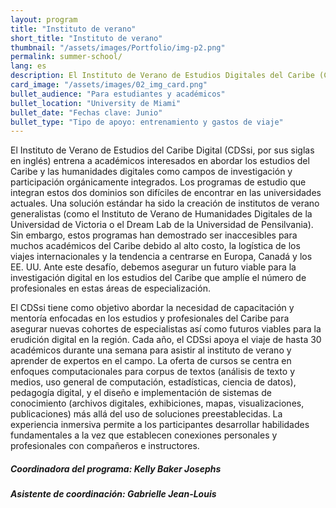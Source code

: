 ```yaml
---
layout: program
title: "Instituto de verano"
short_title: "Instituto de verano"
thumbnail: "/assets/images/Portfolio/img-p2.png"
permalink: summer-school/
lang: es
description: El Instituto de Verano de Estudios Digitales del Caribe (CDSsi, por sus siglas en inglés) capacita a académicos interesados ​​en abordar los estudios del Caribe y las humanidades digitales como campos de investigación y participación orgánicamente integrados. El CDSsi apoya los viajes de hasta 30 académicos para asistir al instituto de verano de una semana de duración y aprender de expertos en el campo.
card_image: "/assets/images/02_img_card.png"
bullet_audience: "Para estudiantes y académicos"
bullet_location: "University de Miami"
bullet_date: "Fechas clave: Junio"
bullet_type: "Tipo de apoyo: entrenamiento y gastos de viaje"
---
```


<!-- <div class="project-demo-btn">
        <a class="btn project-btn" href="{{site.baseurl}}/summer-school/cfp2024/">Llamado 2024</a> <a class="btn project-btn" href="https://docs.google.com/document/d/1Lp2Y6SpMaVijGTf2_JNzT20mdaUr4Ndl2zm8r3bYrHY/edit">Appel en français</a>
    </div>
<hr>
<br> -->

<div class="portfolio-details">
   <p>El Instituto de Verano de Estudios del Caribe Digital (CDSsi, por sus siglas en inglés) entrena a académicos interesados ​​en abordar los estudios del Caribe y las humanidades digitales como campos de investigación y participación orgánicamente integrados. Los programas de estudio que integran estos dos dominios son difíciles de encontrar en las universidades actuales. Una solución estándar ha sido la creación de institutos de verano generalistas (como el Instituto de Verano de Humanidades Digitales de la Universidad de Victoria o el Dream Lab de la Universidad de Pensilvania). Sin embargo, estos programas han demostrado ser inaccesibles para muchos académicos del Caribe debido al alto costo, la logística de los viajes internacionales y la tendencia a centrarse en Europa, Canadá y los EE. UU. Ante este desafío, debemos asegurar un futuro viable para la investigación digital en los estudios del Caribe que amplíe el número de profesionales en estas áreas de especialización.</p>

  <p>El CDSsi tiene como objetivo abordar la necesidad de capacitación y mentoría enfocadas en los estudios y profesionales del Caribe para asegurar nuevas cohortes de especialistas así como futuros viables para la erudición digital en la región. Cada año, el CDSsi apoya el viaje de hasta 30 académicos durante una semana para asistir al instituto de verano y aprender de expertos en el campo. La oferta de cursos se centra en enfoques computacionales para corpus de textos (análisis de texto y medios, uso general de computación, estadísticas, ciencia de datos), pedagogía digital, y el diseño e implementación de sistemas de conocimiento (archivos digitales, exhibiciones, mapas, visualizaciones, publicaciones) más allá del uso de soluciones preestablecidas. La experiencia inmersiva permite a los participantes desarrollar habilidades fundamentales a la vez que establecen conexiones personales y profesionales con compañeros e instructores.</p>

  <div><h5>Coordinadora del programa: Kelly Baker Josephs</h5></div>
  <div><h5>Asistente de coordinación: Gabrielle Jean-Louis</h5></div>
</div>
